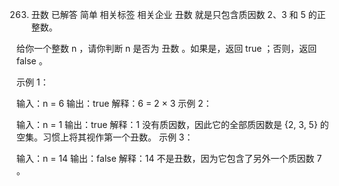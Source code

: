 263. 丑数
已解答
简单
相关标签
相关企业
丑数 就是只包含质因数 2、3 和 5 的正整数。

给你一个整数 n ，请你判断 n 是否为 丑数 。如果是，返回 true ；否则，返回 false 。

 

示例 1：

输入：n = 6
输出：true
解释：6 = 2 × 3
示例 2：

输入：n = 1
输出：true
解释：1 没有质因数，因此它的全部质因数是 {2, 3, 5} 的空集。习惯上将其视作第一个丑数。
示例 3：

输入：n = 14
输出：false
解释：14 不是丑数，因为它包含了另外一个质因数 7 。
 